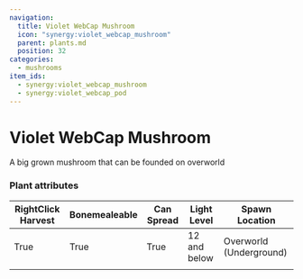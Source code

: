 ```yaml
---
navigation:
  title: Violet WebCap Mushroom
  icon: "synergy:violet_webcap_mushroom"
  parent: plants.md
  position: 32
categories:
  - mushrooms
item_ids:
  - synergy:violet_webcap_mushroom
  - synergy:violet_webcap_pod
---
```


# Violet WebCap Mushroom

A big grown mushroom that can be founded on overworld

<GameScene zoom="2" interactive={true}>
  <Block x="0" z="0" id="synergy:violet_webcap_mushroom" p:age="0"/>
  <Block x="1" z="0" id="synergy:violet_webcap_mushroom" p:age="1"/>
  <Block x="2" z="0" id="synergy:violet_webcap_mushroom" p:age="2"/>
  <Block x="2" z="1" id="synergy:violet_webcap_mushroom" p:age="3"/>
  <Block x="1" z="1" id="synergy:violet_webcap_mushroom" p:age="4"/>
  <Block x="0" z="1" id="synergy:violet_webcap_mushroom" p:age="5"/>
</GameScene>




### Plant attributes

| RightClick Harvest | Bonemealeable | Can Spread | Light Level  | Spawn Location          |
| ------------------ | ------------- | ---------- | ------------ | ----------------------- |
| <Color color="#00ff00">True</Color>               | <Color color="#00ff00">True</Color>          | <Color color="#00ff00">True</Color>       | 12 and below | Overworld (Underground) |
|                    |               |            |              |                         |
